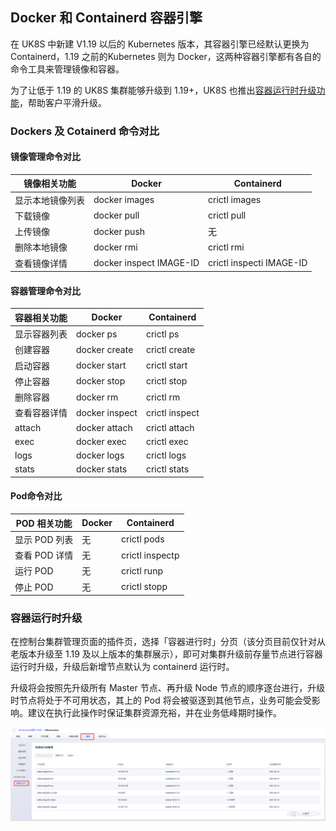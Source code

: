 ## Docker 和 Containerd 容器引擎


在 UK8S 中新建 V1.19 以后的 Kubernetes 版本，其容器引擎已经默认更换为 Containerd，1.19 之前的Kubernetes 则为 Docker，这两种容器引擎都有各自的命令工具来管理镜像和容器。

为了让低于 1.19 的 UK8S 集群能够升级到 1.19+，UK8S 也推出[容器运行时升级功能](#容器运行时升级)，帮助客户平滑升级。


### Dockers 及 Cotainerd 命令对比

#### 镜像管理命令对比

|镜像相关功能|	Docker|	Containerd|
|----------|---------|----------|
|显示本地镜像列表|	docker images|	crictl images|
|下载镜像|	docker pull|	crictl pull|
|上传镜像|	docker push|	无|
|删除本地镜像|	docker rmi|	crictl rmi|
|查看镜像详情|	docker inspect IMAGE-ID|	crictl inspecti IMAGE-ID|


#### 容器管理命令对比

|容器相关功能|	Docker|	Containerd|
|----------|---------|----------|
|显示容器列表|	docker ps|	crictl ps|
|创建容器|	docker create|	crictl create|
|启动容器|	docker start|	crictl start|
|停止容器|	docker stop|	crictl stop|
|删除容器|	docker rm	|crictl rm|
|查看容器详情|	docker inspect|	crictl inspect|
|attach|	docker attach|	crictl attach|
|exec	|docker exec|	crictl exec|
|logs|	docker logs	|crictl logs|
|stats|	docker stats|	crictl stats|


#### Pod命令对比

|POD 相关功能|	Docker|	Containerd|
|----------|---------|----------|
|显示 POD 列表|	无|	crictl pods|
|查看 POD 详情|	无|	crictl inspectp|
|运行 POD|	无|	crictl runp|
|停止 POD|	无|	crictl stopp|


### 容器运行时升级

在控制台集群管理页面的插件页，选择「容器进行时」分页（该分页目前仅针对从老版本升级至 1.19 及以上版本的集群展示），即可对集群升级前存量节点进行容器运行时升级，升级后新增节点默认为 containerd 运行时。

升级将会按照先升级所有 Master 节点、再升级 Node 节点的顺序逐台进行，升级时节点将处于不可用状态，其上的 Pod 将会被驱逐到其他节点，业务可能会受影响。建议在执行此操作时保证集群资源充裕，并在业务低峰期时操作。

![](../images/userguide/containerd_1.png)
